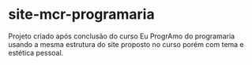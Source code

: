 # site-mcr-programaria

Projeto criado após conclusão do curso Eu ProgrAmo do programaria usando a mesma estrutura do site proposto no curso porém com tema e estética pessoal. 
